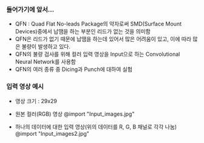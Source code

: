 ### 들어가기에 앞서...
- QFN : Quad Flat No-leads Package의 약자로써 SMD(Surface Mount Devices)중에서 납땜을 하는 부분인 리드가 없는 것을 의미함
- QFN은 리드가 없기 때문에 납땜을 하는데 있어서 많은 어려움이 있고, 이에 따라 많은 불량이 발생하고 있다.
- QFN의 불량 검사를 위해 컬러 입력 영상을 Input으로 하는 Convolutional Neural Network를 사용함
- QFN의 여러 종류 중  Dicing과 Punch에 대하여 실험

### 입력 영상 예시
- 영상 크기 : 29x29
- 원본 컬러(RGB) 영상
@import "Input_images.jpg"

- 하나의 데이터에 대한 입력 영상(위의 데이터를 R, G, B 채널로 각각 나눔)
@import "Input_images2.jpg"
